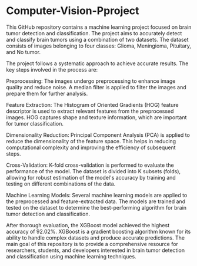 # Computer-Vision-Pproject
This GitHub repository contains a machine learning project focused on brain tumor detection and classification. The project aims to accurately detect and classify brain tumors using a combination of two datasets. The dataset consists of images belonging to four classes: Glioma, Meningioma, Pituitary, and No tumor.

The project follows a systematic approach to achieve accurate results. The key steps involved in the process are:

Preprocessing: The images undergo preprocessing to enhance image quality and reduce noise. A median filter is applied to filter the images and prepare them for further analysis.

Feature Extraction: The Histogram of Oriented Gradients (HOG) feature descriptor is used to extract relevant features from the preprocessed images. HOG captures shape and texture information, which are important for tumor classification.

Dimensionality Reduction: Principal Component Analysis (PCA) is applied to reduce the dimensionality of the feature space. This helps in reducing computational complexity and improving the efficiency of subsequent steps.

Cross-Validation: K-fold cross-validation is performed to evaluate the performance of the model. The dataset is divided into K subsets (folds), allowing for robust estimation of the model's accuracy by training and testing on different combinations of the data.

Machine Learning Models: Several machine learning models are applied to the preprocessed and feature-extracted data. The models are trained and tested on the dataset to determine the best-performing algorithm for brain tumor detection and classification.

After thorough evaluation, the XGBoost model achieved the highest accuracy of 92.02%. XGBoost is a gradient boosting algorithm known for its ability to handle complex datasets and produce accurate predictions. The main goal of this repository is to provide a comprehensive resource for researchers, students, and developers interested in brain tumor detection and classification using machine learning techniques.
